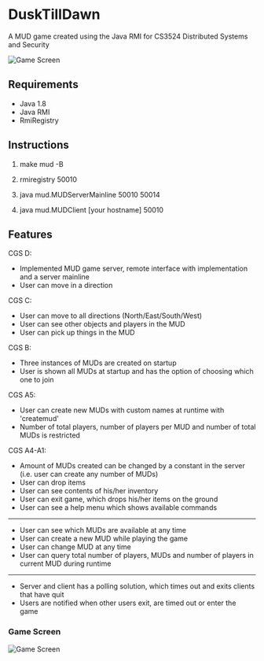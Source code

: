 # DuskTillDawn
A MUD game created using the Java RMI for CS3524 Distributed Systems and Security


![Game Screen](https://github.com/StefanRudvin/DuskTillDawn/blob/master/screenshots/IntroScreen.png)

## Requirements

* Java 1.8
* Java RMI
* RmiRegistry

## Instructions

1. make mud -B

2. rmiregistry 50010

3. java mud.MUDServerMainline 50010 50014

4. java mud.MUDClient [your hostname] 50010

## Features

CGS D:
* Implemented MUD game server, remote interface with implementation and a server mainline
* User can move in a direction

CGS C: 
* User can move to all directions (North/East/South/West)
* User can see other objects and players in the MUD
* User can pick up things in the MUD

CGS B:
* Three instances of MUDs are created on startup
* User is shown all MUDs at startup and has the option of choosing which one to join

CGS A5:
* User can create new MUDs with custom names at runtime with 'createmud' 
* Number of total players, number of players per MUD and number of total MUDs is restricted

CGS A4-A1:
* Amount of MUDs created can be changed by a constant in the server (i.e. user can create any number of MUDs)
* User can drop items
* User can see contents of his/her inventory
* User can exit game, which drops his/her items on the ground
* User can see a help menu which shows available commands
***
* User can see which MUDs are available at any time
* User can create a new MUD while playing the game
* User can change MUD at any time
* User can query total number of players, MUDs and number of players in current MUD during runtime
***
* Server and client has a polling solution, which times out and exits clients that have quit
* Users are notified when other users exit, are timed out or enter the game


### Game Screen

![Game Screen](https://github.com/StefanRudvin/DuskTillDawn/blob/master/screenshots/GameScreen.png)
